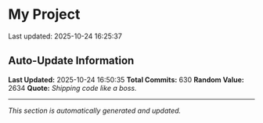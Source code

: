 # My Project


Last updated: 2025-10-24 16:25:37





























































































































































































































































































































































































































































































































































































































































































































































































































































































































































































































































## Auto-Update Information

**Last Updated:** 2025-10-24 16:50:35
**Total Commits:** 630
**Random Value:** 2634
**Quote:** _Shipping code like a boss._

---
_This section is automatically generated and updated._
